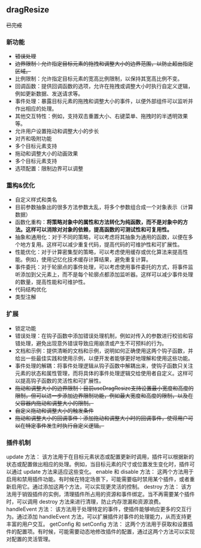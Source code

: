 ## dragResize

~~已完成~~

### 新功能

- ~~错误处理~~
- ~~边界限制：允许指定目标元素的拖拽和调整大小的边界范围，以防止超出指定区域。~~
- 比例限制：允许指定目标元素的宽高比例限制，以保持其宽高比例不变。
- 回调函数：提供回调函数的选项，允许在拖拽或调整大小时执行自定义逻辑，例如更新数据、发送请求等。
- 事件处理：暴露目标元素的拖拽和调整大小的事件，以便外部组件可以监听并作出相应的处理。
- 其他交互特性：例如，支持双击重置大小、右键菜单、拖拽时的半透明效果等。
- 允许用户设置拖动和调整大小的步长
- 对齐和吸附功能
- 多个目标元素支持
- 拖动和调整大小的动画效果
- 多个目标元素支持
- 选项配置：限制边界可以调整

### 重构&优化

 - 自定义样式和类名
 - 目前参数抽象出的很多方法参数太乱，将多个参数组合成一个对象表示（计算数据）
 - 函数化重构：**将策略对象中的属性和方法转化为纯函数，而不是对象中的方法。这样可以消除对对象的依赖，提高函数的可测试性和可复用性。**
 - 抽象和通用化：对于不同的策略，可以考虑将其抽象为通用的函数，以便在多个地方复用。这样可以减少重复代码，提高代码的可维护性和可扩展性。
 - 性能优化：对于计算密集型的策略，可以考虑使用缓存或优化算法来提高性能。例如，使用记忆化技术缓存计算结果，避免重复计算。
 - 事件委托：对于轮廓点的事件处理，可以考虑使用事件委托的方式，将事件监听添加到父元素上，而不是每个轮廓点都添加监听器。这样可以减少事件处理的数量，提高性能和可维护性。
 - 代码结构优化
 - 类型注解

### 扩展

 - 锁定功能
 - 错误处理：在钩子函数中添加错误处理机制，例如对传入的参数进行校验和容错处理，避免出现意外错误导致应用崩溃或产生不可预料的行为。
 - 文档和示例：提供清晰的文档和示例，说明如何正确使用这两个钩子函数，并给出一些最佳实践和使用示例，以便开发者能够更好地理解和使用这些功能。
 - 事件处理的解耦：将事件处理逻辑从钩子函数中解耦出来，使钩子函数只关注元素的状态和属性管理，而将具体的事件处理逻辑交给使用者自定义。这样可以提高钩子函数的灵活性和可扩展性。
 - ~~拖动和调整大小的边界限制：目前useDragResize支持设置最小宽度和高度的限制，但可以进一步添加边界限制功能，例如最大宽度和高度的限制，以及在父容器内拖动和调整大小的限制。~~
 - ~~自定义拖动和调整大小的触发条件~~
 - ~~拖动和调整大小的回调事件：添加拖动和调整大小时的回调事件，使得用户可以在特定事件发生时执行自定义逻辑。~~

### 插件机制
update 方法： 该方法用于在目标元素状态或配置更新时调用，插件可以根据新的状态或配置做出相应的处理。例如，当目标元素的尺寸或位置发生变化时，插件可以通过 update 方法来适应这些变化。
enable 和 disable 方法： 这两个方法用于启用和禁用插件功能。有时候在特定场景下，可能需要临时禁用某个插件，或者重新启用它。通过添加这两个方法，可以实现更灵活的控制。
destroy 方法： 该方法用于销毁插件的实例，清理插件所占用的资源和事件绑定。当不再需要某个插件时，可以调用 destroy 方法来进行清理，防止内存泄漏和资源浪费。
handleEvent 方法： 该方法用于处理特定的事件，使插件能够响应更多的交互行为。通过添加 handleEvent 方法，可以扩展插件对事件的处理能力，从而支持更丰富的用户交互。
getConfig 和 setConfig 方法： 这两个方法用于获取和设置插件的配置项。有时候，可能需要动态地修改插件的配置，通过这两个方法可以实现对配置的灵活管理。

